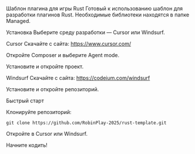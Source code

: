 Шаблон плагина для игры Rust
Готовый к использованию шаблон для разработки плагинов Rust. Необходимые библиотеки находятся в папке Managed.

Установка
Выберите среду разработки — Cursor или Windsurf.

Cursor
Скачайте с сайта: https://www.cursor.com/

Откройте Composer и выберите Agent mode.

Установите и откройте проект.

Windsurf
Скачайте с сайта: https://codeium.com/windsurf

Установите и откройте репозиторий.

Быстрый старт

Клонируйте репозиторий:
```
git clone https://github.com/RobinPlay-2025/rust-template.git
```

Откройте в Cursor или Windsurf.

Начните кодить!

